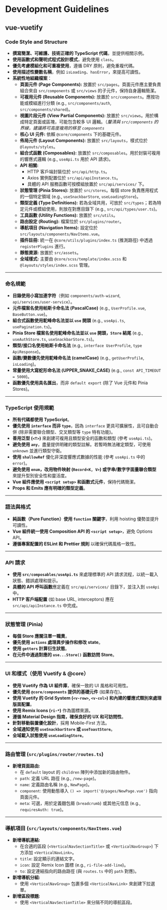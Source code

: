 # Development Guidelines

## vue-vuetify

### **Code Style and Structure**
- **撰寫簡潔、可維護、技術正確的 TypeScript 代碼**，並提供相關示例。
- **使用函數式和聲明式程式設計模式**，避免使用 `class`。
- **優先考慮模組化和可重複使用**，遵循 DRY 原則，避免重複代碼。
- **使用描述性變數名稱**，例如 `isLoading`、`hasError`，來提高可讀性。
- **系統性地組織檔案**：
  - **頁面元件 (Page Components):** 放置於 `src/pages`。頁面元件應主要負責組合來自 `src/components` 或 `src/views` 的子元件，保持自身邏輯簡潔。
  - **可複用元件 (Reusable Components):** 放置於 `src/components`。應按功能或模組進行分類 (e.g., `src/components/auth`, `src/components/shared`)。
  - **視圖片段元件 (View Partial Components):** 放置於 `src/views`。用於構成特定頁面或區塊，可能包含較多 UI 邏輯。（*釐清與 `src/components` 的界線，建議將可高度複用的移至 `components`*
  - **核心 UI 元件:** 依賴 `@core/components` 下的基礎元件。
  - **佈局元件 (Layout Components):** 放置於 `src/layouts`，樣式位於 `@layouts/styles`。
  - **組合式函數 (Composables):** 放置於 `src/composables`。用於封裝可複用的響應式邏輯 (e.g., `useApi.ts` 用於 API 請求)。
  - **API 相關:**
    - HTTP 客戶端封裝位於 `src/api/http.ts`。
    - Axios 實例配置位於 `src/api/apiInstance.ts`。
    - 具體的 API 服務函數可按模組放置於 `src/api/services/` 下。
  - **狀態管理 (Pinia Stores):** 放置於 `src/stores`。每個 store 負責應用程式的一個特定領域 (e.g., `useSnackbarStore`, `useLoadingStore`)。
  - **類型定義 (Type Definitions):** 若為全域共用，可放於 `src/types`；若為特定元件或模組使用，則放在對應目錄下 (e.g., `src/api/types/user.ts`)。
  - **工具函數 (Utility Functions):** 放置於 `src/utils`。
  - **路由設定 (Routing):** 檔案位於 `src/plugins/router`。
  - **導航項目 (Navigation Items):** 設定位於 `src/layouts/components/NavItems.vue`。
  - **插件註冊:** 統一在 `@core/utils/plugins/index.ts` (推測路徑) 中透過 `registerPlugins` 進行。
  - **靜態資源:** 放置於 `src/assets`。
  - **全域樣式:** 主要由 `@core/scss/template/index.scss` 和 `@layouts/styles/index.scss` 管理。

---

### **命名規範**
- **目錄使用小寫加連字符**（例如 `components/auth-wizard`, `api/services/user-service`）。
- **元件檔案名使用帕斯卡命名法 (PascalCase)** (e.g., `UserProfile.vue`, `BaseButton.vue`)。
- **組合式函數使用駝峰命名法並以 `use` 開頭** (e.g., `useApi.ts`, `usePagination.ts`)。
- **Pinia Store 檔案名使用駝峰命名法並以 `use` 開頭，`Store` 結尾** (e.g., `useAuthStore.ts`, `useSnackbarStore.ts`)。
- **類型/接口名使用帕斯卡命名法** (e.g., `interface UserProfile`, `type ApiResponse`)。
- **函數/變數優先使用駝峰命名法 (camelCase)** (e.g., `getUserProfile`, `isLoading`)。
- **常量使用大寫蛇形命名法 (UPPER_SNAKE_CASE)** (e.g., `const API_TIMEOUT = 5000`)。
- **函數優先使用具名匯出**，而非 `default export` (除了 Vue 元件和 Pinia Stores)。

---

### **TypeScript 使用規範**
- **所有代碼都使用 TypeScript**。
- **優先使用 `interface` 而非 `type`**，因為 `interface` 更具可擴展性，且可自動合併 (除非需要聯合類型、交叉類型等 `type` 特有功能)。
- **善用泛型 (`<T>`)** 來創建可複用且類型安全的函數和類型 (參考 `useApi.ts`)。
- **避免使用 `any`**，盡量提供明確的類型註解。若暫時無法確定類型，可使用 `unknown` 並進行類型守衛。
- **使用 `shallowRef`** 優化非深度響應式數據的性能 (參考 `useApi.ts` 中的 `error`)。
- **避免使用 `enum`，改用物件映射 (`Record<K, V>`) 或字串/數字字面量聯合類型** 來提升型別安全性和靈活度。
- **Vue 組件應使用 `<script setup>` 和函數式元件**，保持代碼簡潔。
- **Props 和 Emits 應有明確的類型定義**。

---

### **語法與格式**
- **純函數（Pure Function）使用 `function` 關鍵字**，利用 hoisting 優勢並提升可讀性。
- **Vue 組件統一使用 Composition API 的 `<script setup>`**，避免 Options API。
- **遵循專案配置的 ESLint 和 Prettier 規則** 以確保代碼風格一致性。

---

### **API 請求**
- **使用 `src/composables/useApi.ts`** 來處理標準的 API 請求流程，以統一載入狀態、錯誤處理和提示。
- **具體的 API 呼叫函數**應定義在 `src/api/services/` 目錄下，並注入到 `useApi` 中。
- **HTTP 客戶端配置** (如 base URL, interceptors) 應在 `src/api/apiInstance.ts` 中完成。

---

### **狀態管理 (Pinia)**
- **每個 Store 應關注單一職責**。
- **優先使用 `actions` 處理異步操作和修改 state**。
- **使用 `getters` 計算衍生狀態**。
- **在元件中通過對應的 `use...Store()` 函數訪問 Store**。

---

### **UI 和樣式（使用 Vuetify & @core）**
- **使用 Vuetify 作為 UI 組件庫**，確保一致的 UI 風格和可用性。
- **優先使用 `@core/components` 提供的基礎元件** (如果存在)。
- **使用 Vuetify 的 Grid System (`<v-row>`, `<v-col>`) 和內建的響應式類別來處理版面配置**。
- **使用 Remix Icons (`ri-*`)** 作為圖標來源。
- **遵循 Material Design 指南，確保良好的 UX 和可訪問性**。
- **針對移動裝置優化設計**，採用 Mobile-First 方法。
- **全域通知使用 `useSnackbarStore` 或 `useToastStore`**。
- **全域載入狀態使用 `useLoadingStore`**。

---

### **路由管理 (`src/plugins/router/routes.ts`)**
- **新增頁面路由:**
  - 在 `default` layout 的 `children` 陣列中添加新的路由物件。
  - `path`: 定義 URL 路徑 (e.g., `/new-page`)。
  - `name`: 定義路由名稱 (e.g., `NewPage`)。
  - `component`: 使用動態導入 `() => import('@/pages/NewPage.vue')` 指向頁面元件。
  - `meta`: 可選，用於定義麵包屑 (`breadcrumb`) 或其他元信息 (e.g., `requiresAuth: true`)。

---

### **導航項目 (`src/layouts/components/NavItems.vue`)**
- **新增導航連結:**
  - 在合適的區段 (`<VerticalNavSectionTitle>` 或 `<VerticalNavGroup>`) 下方添加 `<VerticalNavLink>`。
  - `title`: 設定顯示的連結文字。
  - `icon`: 設定 Remix Icon 圖標 (e.g., `ri-file-add-line`)。
  - `to`: 設定連結指向的路由路徑 (與 `routes.ts` 中的 `path` 對應)。
- **新增導航分組:**
  - 使用 `<VerticalNavGroup>` 包裹多個 `<VerticalNavLink>` 來創建下拉選單。
- **新增區段標題:**
  - 使用 `<VerticalNavSectionTitle>` 來分隔不同的導航區段。 
